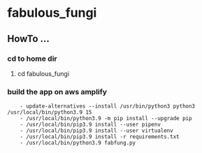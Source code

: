 # fabulous_fungi

## HowTo ...

### cd to home dir
1. cd fabulous_fungi

### build the app on aws amplify
        - update-alternatives --install /usr/bin/python3 python3 /usr/local/bin/python3.9 15
        - /usr/local/bin/python3.9 -m pip install --upgrade pip
        - /usr/local/bin/pip3.9 install --user pipenv
        - /usr/local/bin/pip3.9 install --user virtualenv
        - /usr/local/bin/pip3.9 install -r requirements.txt
        - /usr/local/bin/python3.9 fabfung.py

